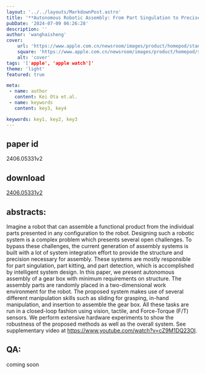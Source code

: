 ```yaml
---
layout: '../../layouts/MarkdownPost.astro'
title: '**Autonomous Robotic Assembly: From Part Singulation to Precise Assembly**'
pubDate: '2024-07-09 06:26:28'
description: ''
author: 'wanghaisheng'
cover:
    url: 'https://www.apple.com.cn/newsroom/images/product/homepod/standard/Apple-HomePod-hero-230118_big.jpg.large_2x.jpg'
    square: 'https://www.apple.com.cn/newsroom/images/product/homepod/standard/Apple-HomePod-hero-230118_big.jpg.large_2x.jpg'
    alt: 'cover'
tags: '['apple', 'apple watch']' 
theme: 'light'
featured: true

meta:
 - name: author
   content: Kei Ota et.al.
 - name: keywords
   content: key3, key4

keywords: key1, key2, key3
---
```


## paper id
2406.05331v2
## download
[2406.05331v2](http://arxiv.org/abs/2406.05331v2)
## abstracts:
Imagine a robot that can assemble a functional product from the individual parts presented in any configuration to the robot. Designing such a robotic system is a complex problem which presents several open challenges. To bypass these challenges, the current generation of assembly systems is built with a lot of system integration effort to provide the structure and precision necessary for assembly. These systems are mostly responsible for part singulation, part kitting, and part detection, which is accomplished by intelligent system design. In this paper, we present autonomous assembly of a gear box with minimum requirements on structure. The assembly parts are randomly placed in a two-dimensional work environment for the robot. The proposed system makes use of several different manipulation skills such as sliding for grasping, in-hand manipulation, and insertion to assemble the gear box. All these tasks are run in a closed-loop fashion using vision, tactile, and Force-Torque (F/T) sensors. We perform extensive hardware experiments to show the robustness of the proposed methods as well as the overall system. See supplementary video at https://www.youtube.com/watch?v=cZ9M1DQ23OI.
## QA:
coming soon
